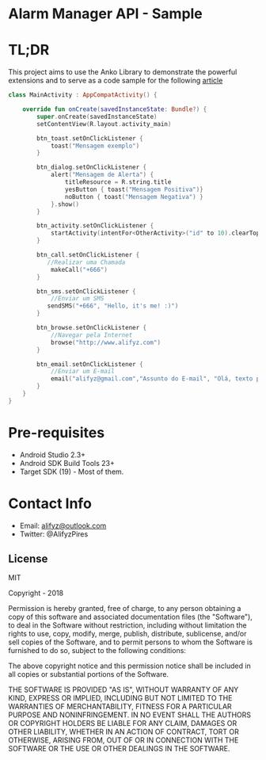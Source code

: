 # Alarm Manager API - Sample

# TL;DR

This project aims to use the Anko Library to demonstrate the powerful extensions and to serve as a code sample for the following
[article](https://medium.com/@alifyzfpires/anko-library-dicas-para-agilizar-o-desenvolvimento-android-parte-1-457afe958844)

```kotlin
class MainActivity : AppCompatActivity() {

    override fun onCreate(savedInstanceState: Bundle?) {
        super.onCreate(savedInstanceState)
        setContentView(R.layout.activity_main)

        btn_toast.setOnClickListener {
            toast("Mensagem exemplo")
        }

        btn_dialog.setOnClickListener {
            alert("Mensagem de Alerta") {
                titleResource = R.string.title
                yesButton { toast("Mensagem Positiva")}
                noButton { toast("Mensagem Negativa") }
            }.show()
        }

        btn_activity.setOnClickListener {
            startActivity(intentFor<OtherActivity>("id" to 10).clearTop())
        }

        btn_call.setOnClickListener {
           //Realizar uma Chamada
            makeCall("+666")
        }

        btn_sms.setOnClickListener {
            //Enviar um SMS
           sendSMS("+666", "Hello, it's me! :)")
        }

        btn_browse.setOnClickListener {
            //Navegar pela Internet
            browse("http://www.alifyz.com")
        }

        btn_email.setOnClickListener {
            //Enviar um E-mail
            email("alifyz@gmail.com","Assunto do E-mail", "Olá, texto padrão de E-mail")
        }
    }
}
```


# Pre-requisites

  - Android Studio 2.3+
  - Android SDK Build Tools 23+
  - Target SDK (19) - Most of them. 
 
# Contact Info

- Email: alifyz@outlook.com
- Twitter: @AlifyzPires


License
----

MIT

Copyright - 2018

Permission is hereby granted, free of charge, to any person obtaining a copy of this software and associated documentation files (the "Software"), to deal in the Software without restriction, including without limitation the rights to use, copy, modify, merge, publish, distribute, sublicense, and/or sell copies of the Software, and to permit persons to whom the Software is furnished to do so, subject to the following conditions:

The above copyright notice and this permission notice shall be included in all copies or substantial portions of the Software.

THE SOFTWARE IS PROVIDED "AS IS", WITHOUT WARRANTY OF ANY KIND, EXPRESS OR IMPLIED, INCLUDING BUT NOT LIMITED TO THE WARRANTIES OF MERCHANTABILITY, FITNESS FOR A PARTICULAR PURPOSE AND NONINFRINGEMENT. IN NO EVENT SHALL THE AUTHORS OR COPYRIGHT HOLDERS BE LIABLE FOR ANY CLAIM, DAMAGES OR OTHER LIABILITY, WHETHER IN AN ACTION OF CONTRACT, TORT OR OTHERWISE, ARISING FROM, OUT OF OR IN CONNECTION WITH THE SOFTWARE OR THE USE OR OTHER DEALINGS IN THE SOFTWARE.

